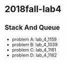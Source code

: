 # 2018fall-lab4

## Stack And Queue

+ problem A: lab_4_1159
+ problem B: lab_4_1039
+ problem C: lab_4_1161
+ problem D: lab_4_1162
